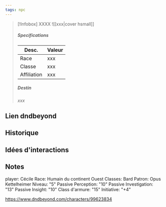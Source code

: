 ```yaml
---
tags: npc
---
```



> [!Infobox] XXXX
> ![[xxx|cover hsmall]]
> ##### Specifications
> | Desc. | Valeur |
> | --- | --- |
> | Race | xxx |
> | Classe | xxx |
> | Affiliation | xxx |
> ##### Destin
> *xxx*

## Lien dndbeyond

## Historique

## Idées d'interactions

## Notes 



player: Cécile
Race: Humain du continent Ouest
Classes: Bard
Patron: Opus Kettelheimer
Niveau: "5"
Passive Perception: "10"
Passive Investigation: "13"
Passive Insight: "10"
Class d'armure: "15"
Initiative: "+4"

https://www.dndbeyond.com/characters/99623834